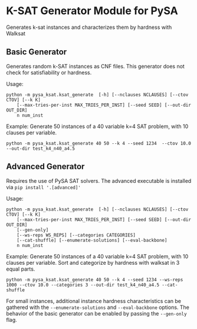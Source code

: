 # K-SAT Generator Module for PySA

Generates k-sat instances and characterizes them by hardness with Walksat

## Basic Generator

Generates random k-SAT instances as CNF files. 
This generator does not check for satisfiability or hardness.

Usage:
```
python -m pysa_ksat.ksat_generate  [-h] [--nclauses NCLAUSES] [--ctov CTOV] [--k K] 
    [--max-tries-per-inst MAX_TRIES_PER_INST] [--seed SEED] [--out-dir OUT_DIR] 
    n num_inst
```


Example: Generate 50 instances of a 40 variable k=4 SAT problem,
with 10 clauses per variable. 
```
python -m pysa_ksat.ksat_generate 40 50 --k 4 --seed 1234  --ctov 10.0 --out-dir test_k4_n40_a4.5 
```

## Advanced Generator

Requires the use of PySA SAT solvers. The advanced executable is installed via `pip install '.[advanced]'`

Usage:
```
python -m pysa_ksat.ksat_generate  [-h] [--nclauses NCLAUSES] [--ctov CTOV] [--k K] 
    [--max-tries-per-inst MAX_TRIES_PER_INST] [--seed SEED] [--out-dir OUT_DIR] 
    [--gen-only]
    [--ws-reps WS_REPS] [--categories CATEGORIES]
    [--cat-shuffle] [--enumerate-solutions] [--eval-backbone]
    n num_inst
```

Example: Generate 50 instances of a 40 variable k=4 SAT problem,
with 10 clauses per variable. Sort and categorize by hardness
with walksat in 3 equal parts.
```
python -m pysa_ksat.ksat_generate 40 50 --k 4 --seed 1234 --ws-reps 1000 --ctov 10.0 --categories 3 --out-dir test_k4_n40_a4.5 --cat-shuffle
```

For small instances, additional instance hardness characteristics can be gathered with the 
`--enumerate-solutions` and  `--eval-backbone` options. The behavior of the basic generator can be enabled
by passing the `--gen-only` flag.
